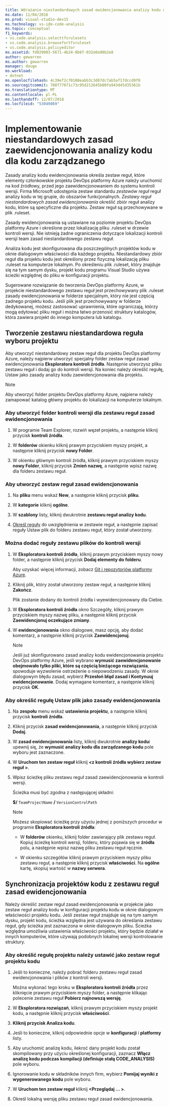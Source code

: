 ```yaml
---
title: Wdrażanie niestandardowych zasad ewidencjonowania analizy kodu dla kodu zarządzanego
ms.date: 11/04/2016
ms.prod: visual-studio-dev15
ms.technology: vs-ide-code-analysis
ms.topic: conceptual
f1_keywords:
- vs.code.analysis.selecttfsrulesets
- vs.code.analysis.browsefortfsruleset
- vs.code.analysis.policyeditor
ms.assetid: fd029003-5671-4b24-8b6f-032e0a98b2e8
author: gewarren
ms.author: gewarren
manager: douge
ms.workload:
- dotnet
ms.openlocfilehash: 4c39ef2c70108eabb3c3d87dc7ab5af17dccd9f8
ms.sourcegitcommit: 708f77071c73c95d212645b00fa943d45d35361b
ms.translationtype: MT
ms.contentlocale: pl-PL
ms.lasthandoff: 12/07/2018
ms.locfileid: "53049869"
---
```

# <a name="implement-custom-code-analysis-check-in-policies-for-managed-code"></a>Implementowanie niestandardowych zasad zaewidencjonowania analizy kodu dla kodu zarządzanego

Zasady analizy kodu ewidencjonowania określa zestaw reguł, które elementy członkowskie projektu DevOps platformy Azure należy uruchomić na kod źródłowy, przed jego zaewidencjonowaniem do systemu kontroli wersji. Firma Microsoft udostępnia zestaw standardu *zestawów reguł* reguł analizy kodu w tej grupie, do obszarów funkcjonalnych. *Zestawy reguł niestandardowych zasad ewidencjonowania* określić zbiór reguł analizy kodu, które są specyficzne dla projektu. Zestaw reguł są przechowywane w plik .ruleset.

Zasady ewidencjonowania są ustawiane na poziomie projektu DevOps platformy Azure i określone przez lokalizację pliku .ruleset w drzewie kontroli wersji. Nie istnieją żadne ograniczenia dotyczące lokalizacji kontroli wersji team zasad niestandardowego zestawu reguł.

Analiza kodu jest skonfigurowana dla poszczególnych projektów kodu w oknie dialogowym właściwości dla każdego projektu. Niestandardowy zbiór reguł dla projektu kodu jest określony przez fizyczną lokalizację pliku .ruleset na komputerze lokalnym. Po określeniu plik .ruleset, który znajduje się na tym samym dysku, projekt kodu programu Visual Studio używa ścieżki względnej do pliku w konfiguracji projektu.

Sugerowane rozwiązanie do tworzenia DevOps platformy Azure, w projekcie niestandardowego zestawu reguł jest przechowywany plik .ruleset zasady ewidencjonowania w folderze specjalnym, który nie jest częścią żadnego projektu kodu. Jeśli plik jest przechowywany w folderze dedykowanej, możesz zastosować uprawnienia, które ograniczają, którzy mogą edytować pliku reguł i można łatwo przenosić struktury katalogów, która zawiera projekt do innego komputera lub katalogu.

## <a name="create-the-project-custom-check-in-rule-set"></a>Tworzenie zestawu niestandardowa reguła wyboru projektu

Aby utworzyć niestandardowy zestaw reguł dla projektu DevOps platformy Azure, należy najpierw utworzyć specjalny folder zestaw reguł zasad ewidencjonowania **Eksploratora kontroli źródła**. Następnie utworzysz pliku zestawu reguł i dodaj go do kontroli wersji. Na koniec należy określić regułę, Ustaw jako zasady analizy kodu zaewidencjonowania dla projektu.

> [!NOTE]
> Aby utworzyć folder projektu DevOps platformy Azure, najpierw należy zamapować katalog główny projektu do lokalizacji na komputerze lokalnym.

### <a name="to-create-the-version-control-folder-for-the-check-in-policy-rule-set"></a>Aby utworzyć folder kontroli wersji dla zestawu reguł zasad ewidencjonowania

1. W programie Team Explorer, rozwiń węzeł projektu, a następnie kliknij przycisk **kontroli źródła**.

2. W **folderów** okienku kliknij prawym przyciskiem myszy projekt, a następnie kliknij przycisk **nowy Folder**.

3. W okienku głównym kontroli źródła, kliknij prawym przyciskiem myszy **nowy Folder**, kliknij przycisk **Zmień nazwę**, a następnie wpisz nazwę dla folderu zestawu reguł.

### <a name="to-create-the-check-in-policy-rule-set"></a>Aby utworzyć zestaw reguł zasad ewidencjonowania

1. Na **pliku** menu wskaż **New**, a następnie kliknij przycisk **pliku**.

2. W **kategorie** kliknij **ogólne**.

3. W **szablony** listy, kliknij dwukrotnie **zestawu reguł analizy kodu**.

4. [Określ reguły](../code-quality/how-to-create-a-custom-rule-set.md) do uwzględnienia w zestawie reguł, a następnie zapisać reguły Ustaw plik do folderu zestawu reguł, który został utworzony.

### <a name="to-add-the-rule-set-file-to-version-control"></a>Można dodać reguły zestawu plików do kontroli wersji

1. W **Eksploratora kontroli źródła**, kliknij prawym przyciskiem myszy nowy folder, a następnie kliknij przycisk **Dodaj elementy do folderu**.

     Aby uzyskać więcej informacji, zobacz [Git i repozytoriów platformy Azure](/azure/devops/repos/git/overview?view=vsts).

2. Kliknij plik, który został utworzony zestaw reguł, a następnie kliknij **Zakończ**.

     Plik zostanie dodany do kontroli źródła i wyewidencjonowany dla Ciebie.

3. W **Eksploratora kontroli źródła** okno Szczegóły, kliknij prawym przyciskiem myszy nazwę pliku, a następnie kliknij przycisk **Zaewidencjonuj oczekujące zmiany**.

4. W **ewidencjonowania** okno dialogowe, masz opcję, aby dodać komentarz, a następnie kliknij przycisk **Zaewidencjonuj**.

    > [!NOTE]
    > Jeśli już skonfigurowano zasad analizy kodu ewidencjonowania projektu DevOps platformy Azure, jeśli wybrano **wymusić zaewidencjonowanie obejmowało tylko pliki, które są częścią bieżącego rozwiązania**, spowoduje wyzwolenie ostrzeżenie o niepowodzeniu zasady. W oknie dialogowym błędu zasad, wybierz **Przesłoń błąd zasad i Kontynuuj ewidencjonowanie**. Dodaj wymagane komentarz, a następnie kliknij przycisk **OK**.

### <a name="to-specify-the-rule-set-file-as-the-check-in-policy"></a>Aby określić regułę Ustaw plik jako zasady ewidencjonowania

1. Na **zespołu** menu wskaż **ustawienia projektu**, a następnie kliknij przycisk **kontroli źródła**.

2. Kliknij przycisk **zasad ewidencjonowania**, a następnie kliknij przycisk **Dodaj**.

3. W **zasad ewidencjonowania** listy, kliknij dwukrotnie **analizy kodu**i upewnij się, że **wymusić analizy kodu dla zarządzanego kodu** pole wyboru jest zaznaczone.

4. W **Uruchom ten zestaw reguł** kliknij  **\<z kontroli źródła wybierz zestaw reguł >**.

5. Wpisz ścieżkę pliku zestawu reguł zasad zaewidencjonowania w kontroli wersji.

     Ścieżka musi być zgodna z następującej składni:

     **$/** `TeamProjectName` **/** `VersionControlPath`

    > [!NOTE]
    > Możesz skopiować ścieżkę przy użyciu jednej z poniższych procedur w programie **Eksploratora kontroli źródła**:

    - W **folderów** okienku, kliknij folder zawierający plik zestawu reguł. Kopiuj ścieżkę kontroli wersji, folderu, który pojawia się w **źródła** polu, a następnie wpisz nazwę pliku zestawu reguł ręcznie.

    - W okienku szczegółów kliknij prawym przyciskiem myszy pliku zestawu reguł, a następnie kliknij przycisk **właściwości**. Na **ogólne** kartę, skopiuj wartość w **nazwy serwera**.

## <a name="synchronize-code-projects-to-the-check-in-policy-rule-set"></a>Synchronizacja projektów kodu z zestawu reguł zasad ewidencjonowania

Należy określić zestaw reguł zasad ewidencjonowania w projekcie jako zestaw reguł analizy kodu w konfiguracji projektu kodu w oknie dialogowym właściwości projektu kodu. Jeśli zestaw reguł znajduje się na tym samym dysku, projekt kodu, ścieżka względna jest używana do określania zestawu reguł, gdy ścieżka jest zaznaczona w oknie dialogowym pliku. Ścieżka względna umożliwia ustawienia właściwości projektu, który będzie działał w innych komputerów, które używają podobnych lokalnej wersji kontrolowanie struktury.

### <a name="to-specify-a-project-rule-set-as-the-rule-set-of-a-code-project"></a>Aby określić regułę projektu należy ustawić jako zestaw reguł projektu kodu

1. Jeśli to konieczne, należy pobrać folderu zestawu reguł zasad ewidencjonowania i plików z kontroli wersji.

   Można wykonać tego kroku w **Eksploratora kontroli źródła** przez kliknięcie prawym przyciskiem myszy folder, a następnie klikając polecenie zestawu reguł **Pobierz najnowszą wersję**.

2. W **Eksploratora rozwiązań**, kliknij prawym przyciskiem myszy projekt kodu, a następnie kliknij przycisk **właściwości**.

3. **Kliknij przycisk Analiza kodu**.

4. Jeśli to konieczne, kliknij odpowiednie opcje w **konfiguracji** i **platformy** listy.

5. Aby uruchomić analizę kodu, ilekroć dany projekt kodu został skompilowany przy użyciu określonej konfiguracji, zaznacz **Włącz analizę kodu podczas kompilacji (definiuje stałą CODE_ANALYSIS)** pole wyboru.

6. Ignorowanie kodu w składników innych firm, wybierz **Pomijaj wyniki z wygenerowanego kodu** pole wyboru.

7. W **Uruchom ten zestaw reguł** kliknij  **\<Przeglądaj … >**.

8. Określ lokalną wersję pliku zestawu reguł zasad ewidencjonowania.